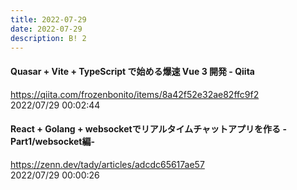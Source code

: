 ```yaml
---
title: 2022-07-29
date: 2022-07-29
description: B! 2
---
```


#### Quasar + Vite + TypeScript で始める爆速 Vue 3 開発 - Qiita
https://qiita.com/frozenbonito/items/8a42f52e32ae82ffc9f2<br>
2022/07/29 00:02:44<br>


#### React + Golang + websocketでリアルタイムチャットアプリを作る -Part1/websocket編-
https://zenn.dev/tady/articles/adcdc65617ae57<br>
2022/07/29 00:00:26<br>


